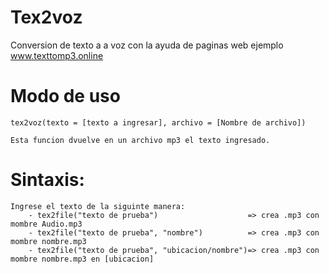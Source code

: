 # Tex2voz
Conversion de texto a a voz con la ayuda de paginas web ejemplo www.texttomp3.online

# Modo de uso
    tex2voz(texto = [texto a ingresar], archivo = [Nombre de archivo])

    Esta funcion dvuelve en un archivo mp3 el texto ingresado.
    
# Sintaxis: 

    Ingrese el texto de la siguinte manera:
        - tex2file("texto de prueba")                    => crea .mp3 con mombre Audio.mp3
        - tex2file("texto de prueba", "nombre")          => crea .mp3 con mombre nombre.mp3 
        - tex2file("texto de prueba", "ubicacion/nombre")=> crea .mp3 con mombre nombre.mp3 en [ubicacion]
    
   
